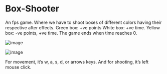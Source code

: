 # Box-Shooter
An fps game. Where we have to shoot boxes of different colors having their respective after effects.
Green box:  +ve points
White box:  +ve time.
Yellow box: -ve points, +ve time.
The game ends when time reaches 0.

![image](https://user-images.githubusercontent.com/64123004/125432667-8d6d287a-78b5-46fb-bb8f-6fd0ed3a0767.png)

![image](https://user-images.githubusercontent.com/64123004/125433325-f8152d98-4b87-4678-8f53-190522bb3f53.png)

For movement, it’s w, a, s, d, or arrows keys. And for shooting, it’s left mouse click.
